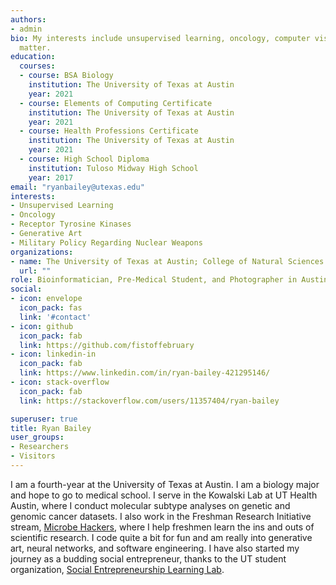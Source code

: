 ```yaml
---
authors:
- admin
bio: My interests include unsupervised learning, oncology, computer vision.
  matter.
education:
  courses:
  - course: BSA Biology
    institution: The University of Texas at Austin
    year: 2021
  - course: Elements of Computing Certificate
    institution: The University of Texas at Austin
    year: 2021
  - course: Health Professions Certificate
    institution: The University of Texas at Austin
    year: 2021
  - course: High School Diploma
    institution: Tuloso Midway High School
    year: 2017
email: "ryanbailey@utexas.edu"
interests:
- Unsupervised Learning
- Oncology
- Receptor Tyrosine Kinases
- Generative Art
- Military Policy Regarding Nuclear Weapons
organizations:
- name: The University of Texas at Austin; College of Natural Sciences
  url: ""
role: Bioinformatician, Pre-Medical Student, and Photographer in Austin, Texas.
social:
- icon: envelope
  icon_pack: fas
  link: '#contact'
- icon: github
  icon_pack: fab
  link: https://github.com/fistoffebruary
- icon: linkedin-in
  icon_pack: fab
  link: https://www.linkedin.com/in/ryan-bailey-421295146/
- icon: stack-overflow
  icon_pack: fab
  link: https://stackoverflow.com/users/11357404/ryan-bailey

superuser: true
title: Ryan Bailey
user_groups:
- Researchers
- Visitors
---
```


I am a fourth-year at the University of Texas at Austin. I am a biology major and hope to go to medical school. I serve in the Kowalski Lab at UT Health Austin, where I conduct molecular subtype analyses on genetic and genomic cancer datasets. I also work in the Freshman Research Initiative stream, [Microbe Hackers](https://cns.utexas.edu/component/cobalt/item/2073-hijacking-microbial-factories-for-synthetic-biology?Itemid=1971), where I help freshmen learn the ins and outs of scientific research. I code quite a bit for fun and am really into generative art, neural networks, and software engineering. I have also started my journey as a budding social entrepreneur, thanks to the UT student organization, [Social Entrepreneurship Learning Lab](https://www.sellfellowship.org/).